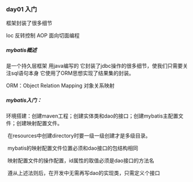 ### day01  入门

框架封装了很多细节

Ioc  反转控制   AOP 面向切面编程

##### mybatis概述

是一个持久层框架 用java编写的  它封装了jdbc操作的很多细节，使我们只需要关注sql语句本身  它使用了ORM思想实现了结果集的封装。

ORM：Object Relation Mapping 对象关系映射

##### mybatis入门：

​       环境搭建：创建maven工程；创建实体类和dao的接口；创建mybatis主配置文件；创建映射配置文件。

​       在resources中创建directory时要一级一级创建才是多级目录。

​       mybatis的映射配置文件位置必须和dao接口的包结构相同

​       映射配置文件的操作配置，id属性的取值必须是dao接口的方法名

​       遵从上述法则后，在开发中无需再写dao的实现类，只需定义个接口







